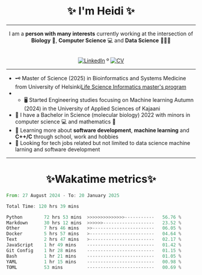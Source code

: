 
<!-- Introduction/Summary Section -->

<h1 align = center>✨ I'm Heidi ✨</h1>
<hr>

<div align="center">
    I am a <strong>person with many interests</strong> currently working at the intersection of <strong>Biology</strong> 🧫, <strong>Computer Science</strong> 💻 and <strong>Data Science</strong> 👨🏿‍💻
</div>
<br>
<!-- **Badges**
- website to create badge : https://shields.io/
- very nice tutorial to create badge : https://medium.com/@therafamartins/make-your-customized-badges-in-a-few-minutes-18e75475e271
-->
<p align="center">
  <a href="https://www.linkedin.com/in/heidi-putkuri/"><img src="http://img.shields.io/badge/LinkedIn-purple?style=flat&logo=linkedin" alt="LinkedIn"></a> º
  <a href="https://heksaani.github.io/CV/"><img src="https://shields.io/badge/CV-purple" alt="CV" ></a>
</p>
<hr>

<!-- Activities/Interests Section -->
- 🗝 Master of Science (2025) in Bioinformatics and Systems Medicine from University of Helsinki[Life Science Informatics master's program](https://www.helsinki.fi/en/degree-programmes/life-science-informatics-masters-programme)
- - 🖥️ Started Engineering studies focusing on Machine learning Autumn (2024) in the University of Applied Sciences of Kajaani 
- 🧫 I have a Bachelor in Science (molecular biology) 2022 with minors in computer science 💻 and mathematics 🧮
- 🔭 Learning more about **software development**, **machine learning** and **C++/C** through school, work and hobbies
- 👀 Looking for tech jobs related but not limited to data science machine larning and software development 

<hr>
<h1 align = center>✨Wakatime metrics✨</h1>
<!--START_SECTION:waka-->

```rust
From: 27 August 2024 - To: 20 January 2025

Total Time: 120 hrs 39 mins

Python        72 hrs 53 mins  >>>>>>>>>>>>>>-----------   56.76 %
Markdown      30 hrs 12 mins  >>>>>>-------------------   23.52 %
Other         7 hrs 46 mins   >>-----------------------   06.05 %
Docker        5 hrs 57 mins   >------------------------   04.64 %
Text          2 hrs 47 mins   >------------------------   02.17 %
JavaScript    1 hr 49 mins    -------------------------   01.42 %
Git Config    1 hr 28 mins    -------------------------   01.15 %
Bash          1 hr 21 mins    -------------------------   01.05 %
YAML          1 hr 15 mins    -------------------------   00.98 %
TOML          53 mins         -------------------------   00.69 %
```

<!--END_SECTION:waka-->
